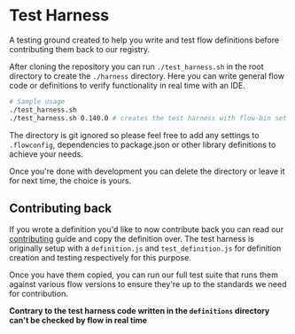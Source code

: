 # Test Harness

A testing ground created to help you write and test flow definitions before contributing them back to our registry.

After cloning the repository you can run `./test_harness.sh` in the root directory to create the `./harness` directory. Here you can write general flow code or definitions to verify functionality in real time with an IDE.

``` bash
# Sample usage
./test_harness.sh
./test_harness.sh 0.140.0 # creates the test harness with flow-bin set to `v0.140.0`
```

The directory is git ignored so please feel free to add any settings to `.flowconfig`, dependencies to package.json or other library definitions to achieve your needs.

Once you're done with development you can delete the directory or leave it for next time, the choice is yours.

## Contributing back

If you wrote a definition you'd like to now contribute back you can read our [contributing](contributing.md) guide and copy the definition over. The test harness is originally setup with a `definition.js` and `test_definition.js` for definition creation and testing respectively for this purpose.

Once you have them copied, you can run our full test suite that runs them against various flow versions to ensure they're up to the standards we need for contribution.

**Contrary to the test harness code written in the `definitions` directory can't be checked by flow in real time**
